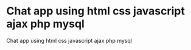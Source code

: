# Chat app using html css javascript ajax php mysql
 Chat app using html css javascript ajax php mysql
